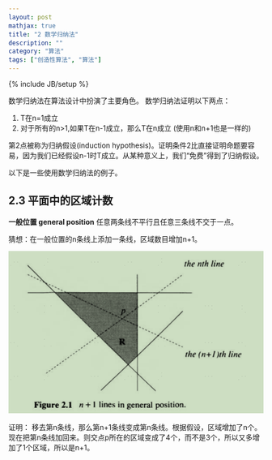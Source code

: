 ```yaml
---
layout: post
mathjax: true
title: "2 数学归纳法"
description: ""
category: "算法"
tags: ["创造性算法", "算法"]
---
```

{% include JB/setup %}


数学归纳法在算法设计中扮演了主要角色。
数学归纳法证明以下两点：
1. T在n=1成立
2. 对于所有的n>1,如果T在n-1成立，那么T在n成立 (使用n和n+1也是一样的)
   
第2点被称为归纳假设(induction hypothesis)。证明条件2比直接证明命题要容易，因为我们已经假设n-1时T成立。从某种意义上，我们“免费”得到了归纳假设。

以下是一些使用数学归纳法的例子。

## 2.3 平面中的区域计数

**一般位置 general position** 任意两条线不平行且任意三条线不交于一点。

猜想：在一般位置的n条线上添加一条线，区域数目增加n+1。

![](../images/2024-05-03-12-10-30.png)

证明：
移去第n条线，那么第n+1条线变成第n条线。根据假设，区域增加了n个。现在把第n条线加回来。则交点p所在的区域变成了4个，而不是3个，所以又多增加了1个区域，所以是n+1。



